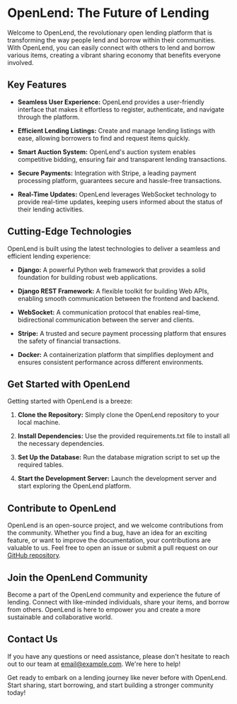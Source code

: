 # OpenLend: The Future of Lending

Welcome to OpenLend, the revolutionary open lending platform that is transforming the way people lend and borrow within their communities. With OpenLend, you can easily connect with others to lend and borrow various items, creating a vibrant sharing economy that benefits everyone involved.

## Key Features

- **Seamless User Experience:** OpenLend provides a user-friendly interface that makes it effortless to register, authenticate, and navigate through the platform.

- **Efficient Lending Listings:** Create and manage lending listings with ease, allowing borrowers to find and request items quickly.

- **Smart Auction System:** OpenLend's auction system enables competitive bidding, ensuring fair and transparent lending transactions.

- **Secure Payments:** Integration with Stripe, a leading payment processing platform, guarantees secure and hassle-free transactions.

- **Real-Time Updates:** OpenLend leverages WebSocket technology to provide real-time updates, keeping users informed about the status of their lending activities.

## Cutting-Edge Technologies

OpenLend is built using the latest technologies to deliver a seamless and efficient lending experience:

- **Django:** A powerful Python web framework that provides a solid foundation for building robust web applications.

- **Django REST Framework:** A flexible toolkit for building Web APIs, enabling smooth communication between the frontend and backend.

- **WebSocket:** A communication protocol that enables real-time, bidirectional communication between the server and clients.

- **Stripe:** A trusted and secure payment processing platform that ensures the safety of financial transactions.

- **Docker:** A containerization platform that simplifies deployment and ensures consistent performance across different environments.

## Get Started with OpenLend

Getting started with OpenLend is a breeze:

1. **Clone the Repository:** Simply clone the OpenLend repository to your local machine.

2. **Install Dependencies:** Use the provided requirements.txt file to install all the necessary dependencies.

3. **Set Up the Database:** Run the database migration script to set up the required tables.

4. **Start the Development Server:** Launch the development server and start exploring the OpenLend platform.

## Contribute to OpenLend

OpenLend is an open-source project, and we welcome contributions from the community. Whether you find a bug, have an idea for an exciting feature, or want to improve the documentation, your contributions are valuable to us. Feel free to open an issue or submit a pull request on our [GitHub repository](https://github.com/your-repository).

## Join the OpenLend Community

Become a part of the OpenLend community and experience the future of lending. Connect with like-minded individuals, share your items, and borrow from others. OpenLend is here to empower you and create a more sustainable and collaborative world.

## Contact Us

If you have any questions or need assistance, please don't hesitate to reach out to our team at [email@example.com](mailto:email@example.com). We're here to help!


Get ready to embark on a lending journey like never before with OpenLend. Start sharing, start borrowing, and start building a stronger community today!
